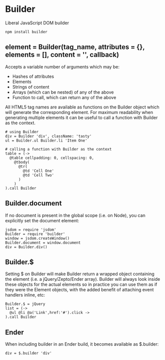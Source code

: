 Builder
=======
Liberal JavaScript DOM builder 

    npm install builder

element = Builder(tag_name, attributes = {}, elements = [], content = '', callback)
-------
Accepts a variable number of arguments which may be:

- Hashes of attributes
- Elements
- Strings of content
- Arrays (which can be nested) of any of the above
- Function to call, which can return any of the above

All HTML5 tag names are available as functions on the Builder object which will generate the corresponding element. For maximum readability when generating multiple elements it can be useful to call a function with Builder as the context.

    # using Builder
    div = Builder 'div', className: 'tasty'
    ul = Builder.ul Builder.li 'Item One'
    
    # calling a function with Builder as the context
    table = (->
      @table cellpadding: 0, cellspacing: 0,
        @tbody(
          @tr(
            @td 'Cell One'
            @td 'Cell Two'
          )
        )
    ).call Builder
    
Builder.document
----------------
If no document is present in the global scope (i.e. on Node), you can explicitly set the document element:

    jsdom = require 'jsdom'
    Builder = require 'builder'
    window = jsdom.createWindow()
    Builder.document = window.document
    div = Builder.div()

Builder.$
---------
Setting $ on Builder will make Builder return a wrapped object containing the element (i.e. a jQuery/Zepto/Ender array). Builder will always look inside these objects for the actual elements so in practice you can use them as if they were the Element objects, with the added benefit of attaching event handlers inline, etc:
    
    Builder.$ = jQuery
    list = (->
      @ul @li @a('Link',href:'#').click ->
    ).call Builder
    
Ender
-----
When including builder in an Ender build, it becomes available as $.builder:

    div = $.builder 'div'